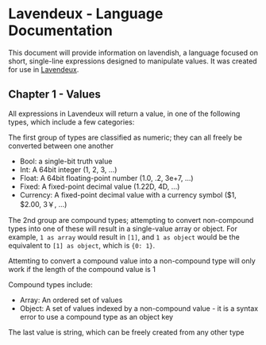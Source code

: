 # Lavendeux - Language Documentation

This document will provide information on lavendish, a language focused on short, single-line expressions designed to manipulate values.
It was created for use in [Lavendeux](https://rscarson.github.io/lavendeux/).

## Chapter 1 - Values

All expressions in Lavendeux will return a value, in one of the following types, which include a few categories:

The first group of types are classified as numeric; they can all freely be converted between one another
- Bool: a single-bit truth value
- Int: A 64bit integer (1, 2, 3, ...)
- Float: A 64bit floating-point number (1.0, .2, 3e+7, ...)
- Fixed: A fixed-point decimal value (1.22D, 4D, ...)
- Currency: A fixed-point decimal value with a currency symbol ($1, $2.00, 3￥, ...)

The 2nd group are compound types; attempting to convert non-compound types into one of these will result in a single-value array or object.
For example, `1 as array` would result in `[1]`, and `1 as object` would be the equivalent to `[1] as object`, which is `{0: 1}`.

Attemting to convert a compound value into a non-compound type will only work if the length of the compound value is 1

Compound types include:
- Array: An ordered set of values
- Object: A set of values indexed by a non-compound value - it is a syntax error to use a compound type as an object key

The last value is string, which can be freely created from any other type